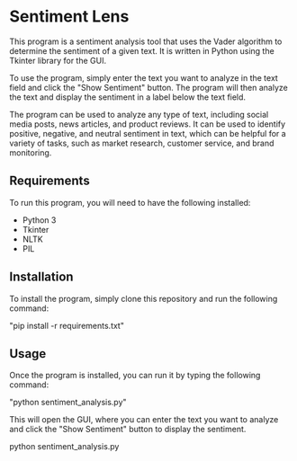 # Sentiment Lens

This program is a sentiment analysis tool that uses the Vader algorithm to determine the sentiment of a given text. It is written in Python using the Tkinter library for the GUI.

To use the program, simply enter the text you want to analyze in the text field and click the "Show Sentiment" button. The program will then analyze the text and display the sentiment in a label below the text field.

The program can be used to analyze any type of text, including social media posts, news articles, and product reviews. It can be used to identify positive, negative, and neutral sentiment in text, which can be helpful for a variety of tasks, such as market research, customer service, and brand monitoring.

## Requirements

To run this program, you will need to have the following installed:

* Python 3
* Tkinter
* NLTK
* PIL

## Installation

To install the program, simply clone this repository and run the following command:

"pip install -r requirements.txt"

## Usage

Once the program is installed, you can run it by typing the following command:

"python sentiment_analysis.py"

This will open the GUI, where you can enter the text you want to analyze and click the "Show Sentiment" button to display the sentiment.



python sentiment_analysis.py

